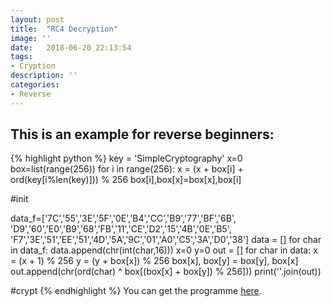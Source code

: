 ```yaml
---
layout: post
title:  "RC4 Decryption"
image: ''
date:   2018-06-20 22:13:54
tags:
- Cryption
description: ''
categories:
- Reverse
---
```


## This is an example for reverse beginners:

{% highlight python %}
key = 'SimpleCryptography'
x=0
box=list(range(256))
for i in range(256):
    x = (x + box[i] + ord(key[i%len(key)])) % 256
    box[i],box[x]=box[x],box[i]

#init

data_f=['7C','55','3E','5F','0E','B4','CC','B9','77','BF','6B',
'D9','60','E0','B9','68','FB','11','CE','D2','15','4B','0E','B5',
'F7','3E','51','EE','51','4D','5A','9C','01','A0','C5','3A','D0','38']
data = []
for char in data_f:
    data.append(chr(int(char,16)))
x=0
y=0
out = []
for char in data:
    x = (x + 1) % 256
    y = (y + box[x]) % 256
    box[x], box[y] = box[y], box[x]
    out.append(chr(ord(char) ^ box[(box[x] + box[y]) % 256]))
print(''.join(out))

#crypt
{% endhighlight %}
You can get the programme [here](/resources/BUPT_Junior_re2.exe).